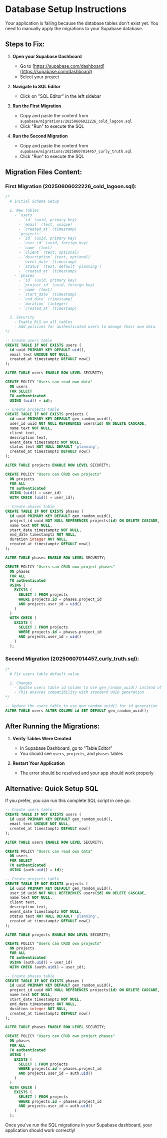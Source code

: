 # Database Setup Instructions

Your application is failing because the database tables don't exist yet. You need to manually apply the migrations to your Supabase database.

## Steps to Fix:

1. **Open your Supabase Dashboard**
   - Go to [https://supabase.com/dashboard](https://supabase.com/dashboard)
   - Select your project

2. **Navigate to SQL Editor**
   - Click on "SQL Editor" in the left sidebar

3. **Run the First Migration**
   - Copy and paste the content from `supabase/migrations/20250606022226_cold_lagoon.sql`
   - Click "Run" to execute the SQL

4. **Run the Second Migration**
   - Copy and paste the content from `supabase/migrations/20250607014457_curly_truth.sql`
   - Click "Run" to execute the SQL

## Migration Files Content:

### First Migration (20250606022226_cold_lagoon.sql):
```sql
/*
  # Initial Schema Setup

  1. New Tables
    - `users`
      - `id` (uuid, primary key)
      - `email` (text, unique)
      - `created_at` (timestamp)
    - `projects`
      - `id` (uuid, primary key)
      - `user_id` (uuid, foreign key)
      - `name` (text)
      - `client` (text, optional)
      - `description` (text, optional)
      - `event_date` (timestamp)
      - `status` (text, default 'planning')
      - `created_at` (timestamp)
    - `phases`
      - `id` (uuid, primary key)
      - `project_id` (uuid, foreign key)
      - `name` (text)
      - `start_date` (timestamp)
      - `end_date` (timestamp)
      - `duration` (integer)
      - `created_at` (timestamp)

  2. Security
    - Enable RLS on all tables
    - Add policies for authenticated users to manage their own data
*/

-- Create users table
CREATE TABLE IF NOT EXISTS users (
  id uuid PRIMARY KEY DEFAULT uid(),
  email text UNIQUE NOT NULL,
  created_at timestamptz DEFAULT now()
);

ALTER TABLE users ENABLE ROW LEVEL SECURITY;

CREATE POLICY "Users can read own data"
  ON users
  FOR SELECT
  TO authenticated
  USING (uid() = id);

-- Create projects table
CREATE TABLE IF NOT EXISTS projects (
  id uuid PRIMARY KEY DEFAULT gen_random_uuid(),
  user_id uuid NOT NULL REFERENCES users(id) ON DELETE CASCADE,
  name text NOT NULL,
  client text,
  description text,
  event_date timestamptz NOT NULL,
  status text NOT NULL DEFAULT 'planning',
  created_at timestamptz DEFAULT now()
);

ALTER TABLE projects ENABLE ROW LEVEL SECURITY;

CREATE POLICY "Users can CRUD own projects"
  ON projects
  FOR ALL
  TO authenticated
  USING (uid() = user_id)
  WITH CHECK (uid() = user_id);

-- Create phases table
CREATE TABLE IF NOT EXISTS phases (
  id uuid PRIMARY KEY DEFAULT gen_random_uuid(),
  project_id uuid NOT NULL REFERENCES projects(id) ON DELETE CASCADE,
  name text NOT NULL,
  start_date timestamptz NOT NULL,
  end_date timestamptz NOT NULL,
  duration integer NOT NULL,
  created_at timestamptz DEFAULT now()
);

ALTER TABLE phases ENABLE ROW LEVEL SECURITY;

CREATE POLICY "Users can CRUD own project phases"
  ON phases
  FOR ALL
  TO authenticated
  USING (
    EXISTS (
      SELECT 1 FROM projects 
      WHERE projects.id = phases.project_id 
      AND projects.user_id = uid()
    )
  )
  WITH CHECK (
    EXISTS (
      SELECT 1 FROM projects 
      WHERE projects.id = phases.project_id 
      AND projects.user_id = uid()
    )
  );
```

### Second Migration (20250607014457_curly_truth.sql):
```sql
/*
  # Fix users table default value

  1. Changes
    - Update users table id column to use gen_random_uuid() instead of uid()
    - This ensures compatibility with standard UUID generation
*/

-- Update the users table to use gen_random_uuid() for id generation
ALTER TABLE users ALTER COLUMN id SET DEFAULT gen_random_uuid();
```

## After Running the Migrations:

1. **Verify Tables Were Created**
   - In Supabase Dashboard, go to "Table Editor"
   - You should see `users`, `projects`, and `phases` tables

2. **Restart Your Application**
   - The error should be resolved and your app should work properly

## Alternative: Quick Setup SQL

If you prefer, you can run this complete SQL script in one go:

```sql
-- Create users table
CREATE TABLE IF NOT EXISTS users (
  id uuid PRIMARY KEY DEFAULT gen_random_uuid(),
  email text UNIQUE NOT NULL,
  created_at timestamptz DEFAULT now()
);

ALTER TABLE users ENABLE ROW LEVEL SECURITY;

CREATE POLICY "Users can read own data"
  ON users
  FOR SELECT
  TO authenticated
  USING (auth.uid() = id);

-- Create projects table
CREATE TABLE IF NOT EXISTS projects (
  id uuid PRIMARY KEY DEFAULT gen_random_uuid(),
  user_id uuid NOT NULL REFERENCES users(id) ON DELETE CASCADE,
  name text NOT NULL,
  client text,
  description text,
  event_date timestamptz NOT NULL,
  status text NOT NULL DEFAULT 'planning',
  created_at timestamptz DEFAULT now()
);

ALTER TABLE projects ENABLE ROW LEVEL SECURITY;

CREATE POLICY "Users can CRUD own projects"
  ON projects
  FOR ALL
  TO authenticated
  USING (auth.uid() = user_id)
  WITH CHECK (auth.uid() = user_id);

-- Create phases table
CREATE TABLE IF NOT EXISTS phases (
  id uuid PRIMARY KEY DEFAULT gen_random_uuid(),
  project_id uuid NOT NULL REFERENCES projects(id) ON DELETE CASCADE,
  name text NOT NULL,
  start_date timestamptz NOT NULL,
  end_date timestamptz NOT NULL,
  duration integer NOT NULL,
  created_at timestamptz DEFAULT now()
);

ALTER TABLE phases ENABLE ROW LEVEL SECURITY;

CREATE POLICY "Users can CRUD own project phases"
  ON phases
  FOR ALL
  TO authenticated
  USING (
    EXISTS (
      SELECT 1 FROM projects 
      WHERE projects.id = phases.project_id 
      AND projects.user_id = auth.uid()
    )
  )
  WITH CHECK (
    EXISTS (
      SELECT 1 FROM projects 
      WHERE projects.id = phases.project_id 
      AND projects.user_id = auth.uid()
    )
  );
```

Once you've run the SQL migrations in your Supabase dashboard, your application should work correctly!
